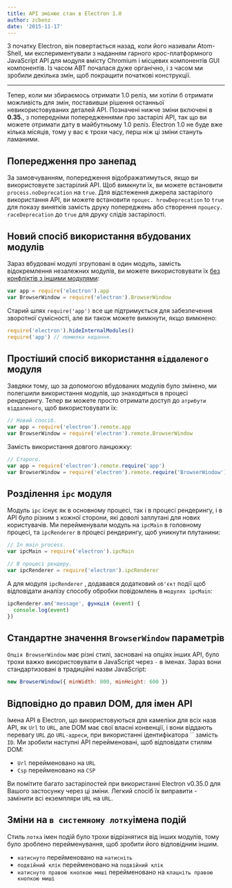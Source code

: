 ```yaml
---
title: API змінює стан в Electron 1.0
author: zcbenz
date: '2015-11-17'
---
```


З початку Electron, він повертається назад, коли його називали Atom-Shell, ми експериментували з наданням гарного крос-платформного JavaScript API для модуля вмісту Chromium і місцевих компонентів GUI компонентів. Із часом АВТ почалася дуже органічно, і з часом ми зробили декілька змін, щоб покращити початкові конструкції.

---

Тепер, коли ми збираємось отримати 1.0 реліз, ми хотіли б отримати можливість для змін, поставивши рішення останньої невикористовуваних деталей API. Позначені нижче зміни включені в **0.35.**, з попередніми попередженнями про застарілі API, так що ви можете отримати дату в майбутньому 1.0 реліз. Electron 1.0 не буде вже кілька місяців, тому у вас є трохи часу, перш ніж ці зміни стануть ламаними.

## Попередження про занепад

За замовчуванням, попередження відображатимуться, якщо ви використовуєте застарілий API. Щоб вимкнути їх, ви можете встановити `process.noDeprecation` на `true`. Для відстеження джерела застарілого використання API, ви можете встановити `процес. hrowDeprecation` to `true` для показу винятків замість друку попереджень або створення `процесу. raceDeprecation` до `true` для друку слідів застарілості.

## Новий спосіб використання вбудованих модулів

Зараз вбудовані модулі згруповані в один модуль, замість відокремлення незалежних модулів, ви можете використовувати їх [без конфліктів з іншими модулями](https://github.com/electron/electron/issues/387):

```javascript
var app = require('electron').app
var BrowserWindow = require('electron').BrowserWindow
```

Старий шлях `require('app')` все ще підтримується для забезпечення зворотної сумісності, але ви також можете вимкнути, якщо вимкнено:

```javascript
require('electron').hideInternalModules()
require('app') // помилка кидання.
```

## Простіший спосіб використання `віддаленого` модуля

Завдяки тому, що за допомогою вбудованих модулів було змінено, ми полегшили використання модулів, що знаходяться в процесі рендерингу. Тепер ви можете просто отримати доступ до `атрибути віддаленого`, щоб використовувати їх:

```javascript
// Новий спосіб.
var app = require('electron').remote.app
var BrowserWindow = require('electron').remote.BrowserWindow
```

Замість використання довгого ланцюжку:

```javascript
// Старого.
var app = require('electron').remote.require('app')
var BrowserWindow = require('electron').remote.require('BrowserWindow')
```

## Розділення `ipc` модуля

Модуль `ipc` існує як в основному процесі, так і в процесі рендерингу, і в API було різним з кожної сторони, які доволі заплутані для нових користувачів. Ми перейменували модуль на `ipcMain` в головному процесі, та `ipcRenderer` в процесі рендерингу, щоб уникнути плутанини:

```javascript
// In main process.
var ipcMain = require('electron').ipcMain
```

```javascript
// В процесі рендеру.
var ipcRenderer = require('electron').ipcRenderer
```

А для модуля `ipcRenderer` , додавався додатковий `об'єкт` події щоб відповідати аналізу способу обробки повідомлень в `модулях ipcMain`:

```javascript
ipcRenderer.on('message', функція (event) {
  console.log(event)
})
```

## Стандартне значення `BrowserWindow` параметрів

`Опція BrowserWindow` має різні стилі, засновані на опціях інших API, було трохи важко використовувати в JavaScript через `-` в іменах. Зараз вони стандартизовані в традиційні назви JavaScript:

```javascript
new BrowserWindow({ minWidth: 800, minHeight: 600 })
```

## Відповідно до правил DOM, для імен API

Імена API в Electron, що використовуються для камеліки для всіх назв API, як `Url` to `URL`, але DOM має свої власні конвенції, і вони віддають перевагу `URL` до `URL-адреси`, при використанні ідентифікатора `` замість `ID`. Ми зробили наступні API перейменовані, щоб відповідати стилям DOM:

* `Url` перейменовано на `URL`
* `Csp` перейменовано на `CSP`

Ви помітите багато застарілостей при використанні Electron v0.35.0 для Вашого застосунку через ці зміни. Легкий спосіб їх виправити - замінити всі екземпляри `URL` на `URL`.

## Зміни на `в системному лотку`імена подій

Стиль `лотка` імен подій було трохи відрізнятися від інших модулів, тому було зроблено перейменування, щоб зробити його відповідним іншим.

* `натиснуто` перейменовано на `натисніть`
* `подвійний клік` перейменовано на `подвійний клік`
* `натиснуто правою кнопкою миші` перейменовано на `клацніть правою кнопкою миші`

